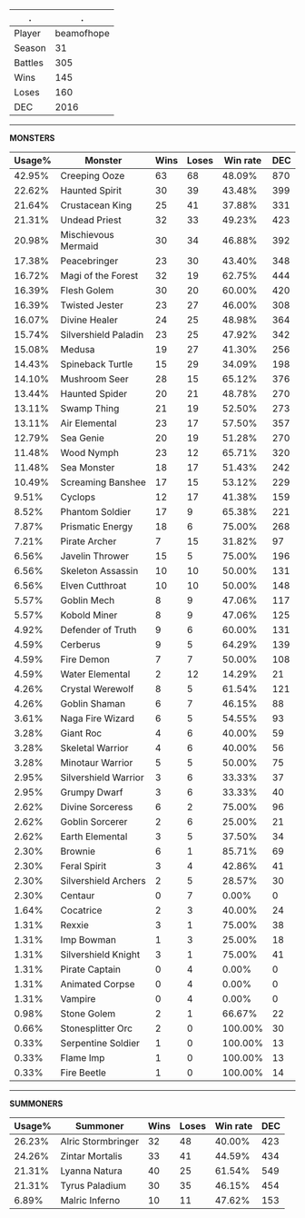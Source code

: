 .|.
|-|-
Player|beamofhope
Season|31
Battles|305
Wins|145
Loses|160
DEC|2016

---
**MONSTERS**

Usage%|Monster|Wins|Loses|Win rate|DEC|
-|-|-|-|-|-|
42.95%|Creeping Ooze|63|68|48.09%|870|
22.62%|Haunted Spirit|30|39|43.48%|399|
21.64%|Crustacean King|25|41|37.88%|331|
21.31%|Undead Priest|32|33|49.23%|423|
20.98%|Mischievous Mermaid|30|34|46.88%|392|
17.38%|Peacebringer|23|30|43.40%|348|
16.72%|Magi of the Forest|32|19|62.75%|444|
16.39%|Flesh Golem|30|20|60.00%|420|
16.39%|Twisted Jester|23|27|46.00%|308|
16.07%|Divine Healer|24|25|48.98%|364|
15.74%|Silvershield Paladin|23|25|47.92%|342|
15.08%|Medusa|19|27|41.30%|256|
14.43%|Spineback Turtle|15|29|34.09%|198|
14.10%|Mushroom Seer|28|15|65.12%|376|
13.44%|Haunted Spider|20|21|48.78%|270|
13.11%|Swamp Thing|21|19|52.50%|273|
13.11%|Air Elemental|23|17|57.50%|357|
12.79%|Sea Genie|20|19|51.28%|270|
11.48%|Wood Nymph|23|12|65.71%|320|
11.48%|Sea Monster|18|17|51.43%|242|
10.49%|Screaming Banshee|17|15|53.12%|229|
9.51%|Cyclops|12|17|41.38%|159|
8.52%|Phantom Soldier|17|9|65.38%|221|
7.87%|Prismatic Energy|18|6|75.00%|268|
7.21%|Pirate Archer|7|15|31.82%|97|
6.56%|Javelin Thrower|15|5|75.00%|196|
6.56%|Skeleton Assassin|10|10|50.00%|131|
6.56%|Elven Cutthroat|10|10|50.00%|148|
5.57%|Goblin Mech|8|9|47.06%|117|
5.57%|Kobold Miner|8|9|47.06%|125|
4.92%|Defender of Truth|9|6|60.00%|131|
4.59%|Cerberus|9|5|64.29%|139|
4.59%|Fire Demon|7|7|50.00%|108|
4.59%|Water Elemental|2|12|14.29%|21|
4.26%|Crystal Werewolf|8|5|61.54%|121|
4.26%|Goblin Shaman|6|7|46.15%|88|
3.61%|Naga Fire Wizard|6|5|54.55%|93|
3.28%|Giant Roc|4|6|40.00%|59|
3.28%|Skeletal Warrior|4|6|40.00%|56|
3.28%|Minotaur Warrior|5|5|50.00%|75|
2.95%|Silvershield Warrior|3|6|33.33%|37|
2.95%|Grumpy Dwarf|3|6|33.33%|40|
2.62%|Divine Sorceress|6|2|75.00%|96|
2.62%|Goblin Sorcerer|2|6|25.00%|21|
2.62%|Earth Elemental|3|5|37.50%|34|
2.30%|Brownie|6|1|85.71%|69|
2.30%|Feral Spirit|3|4|42.86%|41|
2.30%|Silvershield Archers|2|5|28.57%|30|
2.30%|Centaur|0|7|0.00%|0|
1.64%|Cocatrice|2|3|40.00%|24|
1.31%|Rexxie|3|1|75.00%|38|
1.31%|Imp Bowman|1|3|25.00%|18|
1.31%|Silvershield Knight|3|1|75.00%|41|
1.31%|Pirate Captain|0|4|0.00%|0|
1.31%|Animated Corpse|0|4|0.00%|0|
1.31%|Vampire|0|4|0.00%|0|
0.98%|Stone Golem|2|1|66.67%|22|
0.66%|Stonesplitter Orc|2|0|100.00%|30|
0.33%|Serpentine Soldier|1|0|100.00%|13|
0.33%|Flame Imp|1|0|100.00%|13|
0.33%|Fire Beetle|1|0|100.00%|14|

---
**SUMMONERS**

Usage%|Summoner|Wins|Loses|Win rate|DEC|
-|-|-|-|-|-|
26.23%|Alric Stormbringer|32|48|40.00%|423|
24.26%|Zintar Mortalis|33|41|44.59%|434|
21.31%|Lyanna Natura|40|25|61.54%|549|
21.31%|Tyrus Paladium|30|35|46.15%|454|
6.89%|Malric Inferno|10|11|47.62%|153|
